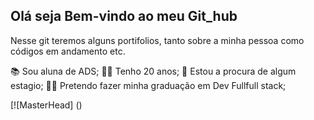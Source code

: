 ## Olá seja Bem-vindo ao meu Git_hub
Nesse git teremos alguns portifolios, tanto sobre a minha pessoa como códigos em andamento etc.

📚 Sou aluna de ADS;
👩‍🦰 Tenho 20 anos;
🔎 Estou a procura de algum estagio;
👩‍💻 Pretendo fazer minha graduação em Dev Fullfull stack;

[![MasterHead] ()
